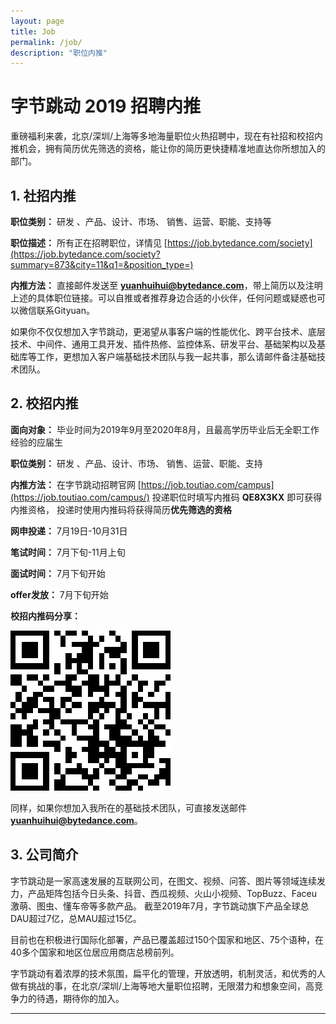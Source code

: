 ```yaml
---
layout: page
title: Job
permalink: /job/
description: "职位内推"
---
```



# 字节跳动 2019 招聘内推

重磅福利来袭，北京/深圳/上海等多地海量职位火热招聘中，现在有社招和校招内推机会，拥有简历优先筛选的资格，能让你的简历更快捷精准地直达你所想加入的部门。

## 1. 社招内推

**职位类别：**
研发 、产品、设计、市场、 销售、运营、职能、支持等

**职位描述：**
所有正在招聘职位，详情见 [https://job.bytedance.com/society](https://job.bytedance.com/society?summary=873&city=11&q1=&position_type=)

**内推方法：**
直接邮件发送至 **yuanhuihui@bytedance.com**，带上简历以及注明上述的具体职位链接。可以自推或者推荐身边合适的小伙伴，任何问题或疑惑也可以微信联系Gityuan。

如果你不仅仅想加入字节跳动，更渴望从事客户端的性能优化、跨平台技术、底层技术、中间件、通用工具开发、插件热修、监控体系、研发平台、基础架构以及基础库等工作，更想加入客户端基础技术团队与我一起共事，那么请邮件备注基础技术团队。

## 2. 校招内推

**面向对象：**
毕业时间为2019年9月至2020年8月，且最高学历毕业后无全职工作经验的应届生

**职位类别：**
研发 、产品、设计、市场、 销售、运营、职能、支持

**内推方法：**
在字节跳动招聘官网 [https://job.toutiao.com/campus](https://job.toutiao.com/campus/) 投递职位时填写内推码 **QE8X3KX** 即可获得内推资格，
投递时使用内推码将获得简历**优先筛选的资格**

**网申投递：**
7月19日-10月31日

**笔试时间：**
7月下旬-11月上旬

**面试时间：**
7月下旬开始

**offer发放：**
7月下旬开始

**校招内推码分享：**

![bytedance_neitui](/img/job/bytedance_neitui.png)

同样，如果你想加入我所在的基础技术团队，可直接发送邮件**yuanhuihui@bytedance.com**。

## 3. 公司简介

字节跳动是一家高速发展的互联网公司，在图文、视频、问答、图片等领域连续发力，产品矩阵包括今日头条、抖音、西瓜视频、火山小视频、TopBuzz、Faceu激萌、图虫、懂车帝等多款产品。 截至2019年7月，字节跳动旗下产品全球总DAU超过7亿，总MAU超过15亿。

目前也在积极进行国际化部署，产品已覆盖超过150个国家和地区、75个语种，在40多个国家和地区位居应用商店总榜前列。

字节跳动有着浓厚的技术氛围，扁平化的管理，开放透明，机制灵活，和优秀的人做有挑战的事，在北京/深圳/上海等地大量职位招聘，无限潜力和想象空间，高竞争力的待遇，期待你的加入。

---
